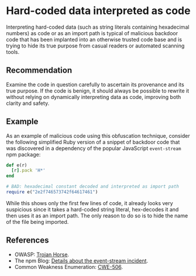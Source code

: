 # Hard-coded data interpreted as code
Interpreting hard-coded data (such as string literals containing hexadecimal numbers) as code or as an import path is typical of malicious backdoor code that has been implanted into an otherwise trusted code base and is trying to hide its true purpose from casual readers or automated scanning tools.


## Recommendation
Examine the code in question carefully to ascertain its provenance and its true purpose. If the code is benign, it should always be possible to rewrite it without relying on dynamically interpreting data as code, improving both clarity and safety.


## Example
As an example of malicious code using this obfuscation technique, consider the following simplified Ruby version of a snippet of backdoor code that was discovered in a dependency of the popular JavaScript `event-stream` npm package:


```ruby
def e(r)
  [r].pack 'H*'
end

# BAD: hexadecimal constant decoded and interpreted as import path
require e("2e2f746573742f64617461")

```
While this shows only the first few lines of code, it already looks very suspicious since it takes a hard-coded string literal, hex-decodes it and then uses it as an import path. The only reason to do so is to hide the name of the file being imported.


## References
* OWASP: [Trojan Horse](https://www.owasp.org/index.php/Trojan_Horse).
* The npm Blog: [Details about the event-stream incident](https://blog.npmjs.org/post/180565383195/details-about-the-event-stream-incident).
* Common Weakness Enumeration: [CWE-506](https://cwe.mitre.org/data/definitions/506.html).
